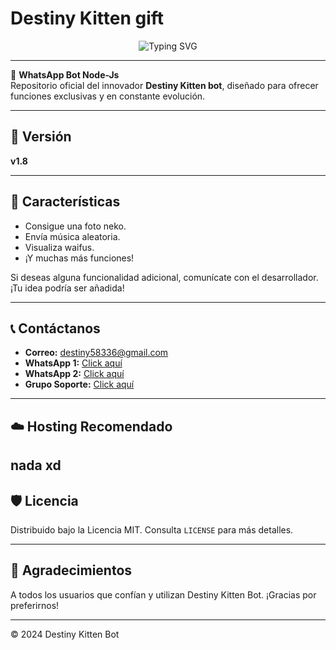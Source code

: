 
# Destiny Kitten gift 

<p align="center">
  <img src="https://readme-typing-svg.demolab.com?font=Fira+Code&size=22&pause=1000&color=FF0000&center=true&width=500&lines=🌹+Bienvenido+al+Repositorio+Oficial;✨Destiny+Kitten+Bot✨;Innovando+cada+d%C3%ADa+para+ti!" alt="Typing SVG">
</p>

---

🌹 **WhatsApp Bot Node-Js**  
Repositorio oficial del innovador **Destiny Kitten bot**, diseñado para ofrecer funciones exclusivas y en constante evolución.

---

## 🚀 Versión
**v1.8**

---

## 🎨 Características
- Consigue una foto neko.
- Envía música aleatoria.
- Visualiza waifus.
- ¡Y muchas más funciones!

Si deseas alguna funcionalidad adicional, comunícate con el desarrollador. ¡Tu idea podría ser añadida!

---

## 📞 Contáctanos
- **Correo:** destiny58336@gmail.com
- **WhatsApp 1:** [Click aquí](https://wa.me/5213344753421)
- **WhatsApp 2:** [Click aquí](https://wa.me/5213339992782)
- **Grupo Soporte:** [Click aquí](https://chat.whatsapp.com/FG4nnZTV138Lw1wIaskuQg)

---

## ☁️ Hosting Recomendado
nada xd
---

## 🛡 Licencia
Distribuido bajo la Licencia MIT. Consulta `LICENSE` para más detalles.

---

## 💖 Agradecimientos
A todos los usuarios que confían y utilizan Destiny Kitten Bot. ¡Gracias por preferirnos!

---

© 2024 Destiny Kitten Bot
